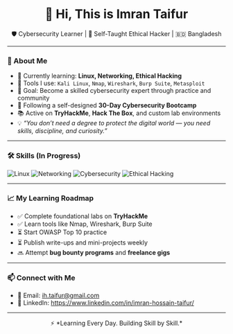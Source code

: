 <h1 align="center">👋 Hi, This is Imran Taifur</h1>

<p align="center">
  🛡️ Cybersecurity Learner | 🧠 Self-Taught Ethical Hacker | 🇧🇩 Bangladesh
</p>

---

### 🚀 About Me

- 🧠 Currently learning: **Linux, Networking, Ethical Hacking**
- 🔧 Tools I use: `Kali Linux`, `Nmap`, `Wireshark`, `Burp Suite`, `Metasploit`
- 🎯 Goal: Become a skilled cybersecurity expert through practice and community
- 🌱 Following a self-designed **30-Day Cybersecurity Bootcamp**
- 📚 Active on **TryHackMe**, **Hack The Box**, and custom lab environments
- 💡 *“You don’t need a degree to protect the digital world — you need skills, discipline, and curiosity.”*

---

### 🛠️ Skills (In Progress)

![Linux](https://img.shields.io/badge/Linux-Beginner-informational?style=flat&logo=linux)
![Networking](https://img.shields.io/badge/Networking-Beginner-blue?style=flat)
![Cybersecurity](https://img.shields.io/badge/Cybersecurity-Learning-critical?style=flat)
![Ethical Hacking](https://img.shields.io/badge/Ethical_Hacking-Training-important?style=flat)

---

### 📈 My Learning Roadmap

- ✅ Complete foundational labs on **TryHackMe**
- ✅ Learn tools like Nmap, Wireshark, Burp Suite
- ⏳ Start OWASP Top 10 practice
- ⏳ Publish write-ups and mini-projects weekly
- 🔜 Attempt **bug bounty programs** and **freelance gigs**

---

### 📫 Connect with Me

- 📧 Email: [ih.taifur@gmail.com](mailto:imrantaifur@gmail.com)
- 💬 LinkedIn: https://www.linkedin.com/in/imran-hossain-taifur/


---

<p align="center">
  ⚡ *Learning Every Day. Building Skill by Skill.*
</p>
